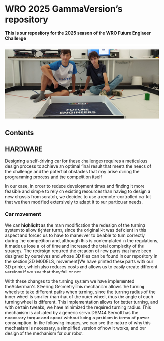 # WRO 2025 GammaVersion’s repository
**This is our repository for the 2025 season of the WRO Future Engineer Challenge**

***
<img src="https://github.com/qu4Vix/WRO-GammaVersion-2023/blob/main/team-photos/official-photo.jpeg?raw=true">

## Contents

## HARDWARE
Designing a self-driving car for these challenges requires a meticulous design process to achieve an optimal final result that meets the needs of the challenge and the potential obstacles that may arise during the programming process and the competition itself.

In our case, in order to reduce development times and finding it more feasible and simple to rely on existing resources than having to design a new chassis from scratch, we decided to use a remote-controlled car kit that we then modified extensively to adapt it to our particular needs.

### Car movement
We can **highlight** as the main modification the redesign of the turning system to allow tighter turns, since the original kit was deficient in this aspect and forced us to have to maneuver to be able to turn correctly during the competition and, although this is contemplated in the regulations, it made us lose a lot of time and increased the total complexity of the strategy. The redesign required the creation of new parts that have been designed by ourselves and whose 3D files can be found in our repository in the section[3D MODELS, movement]We have printed these parts with our 3D printer, which also reduces costs and allows us to easily create different versions if we see that they fail or not.
	
With these changes to the turning system we have implemented theAckerman's Steering GeometryThis mechanism allows the turning wheels to take different paths when turning, since the turning radius of the inner wheel is smaller than that of the outer wheel, thus the angle of each turning wheel is different. This implementation allows for better turning, and with certain tweaks, we have minimized the required turning radius. This mechanism is actuated by a generic servo.DSM44 ServoIt has the necessary torque and speed without being a problem in terms of power consumption. In the following images, we can see the nature of why this mechanism is necessary, a simplified version of how it works, and our design of the mechanism for our robot.

